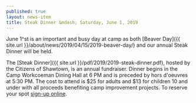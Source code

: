 ```yaml
---
published: true
layout: news-item
title: Steak Dinner &mdash; Saturday, June 1, 2019
---
```


June 1^st is an important and busy day at camp as both [Beaver Day]({{ site.url }}/about/news/2019/04/15/2019-beaver-day/) and our annual Steak Dinner will be held.

The [Steak Dinner]({{ site.url }}/pdf/2019/2019-steak-dinner.pdf), hosted by the Citizens of Shawtown, is an annual fundraiser. Dinner begins in the Camp Workcoeman Dining Hall at 6 PM and is preceded by hors d'oeuvres at 5:30 PM. The cost to attend is $25 for adults and $13 for children 10 and under with all proceeds benefiting camp improvement projects. To reserve your spot [sign-up online](https://ctrivers.org/event/camp-workcoeman-citizens-of-shaw-town-steak-dinner/9679).
